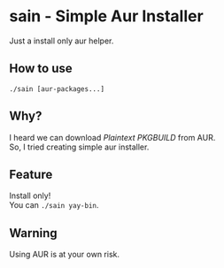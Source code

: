 # sain - Simple Aur Installer
Just a install only aur helper.

## How to use

```
./sain [aur-packages...]
```

## Why?

I heard we can download *Plaintext PKGBUILD* from AUR.  
So, I tried creating simple aur installer.

## Feature

Install only!  
You can `./sain yay-bin`.

## Warning

Using AUR is at your own risk.
